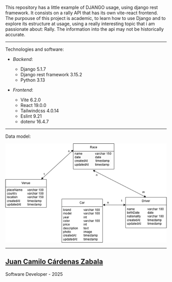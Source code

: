This repository has a little example of DJANGO usage, using django rest framework. It consists on a rally API that has its own vite-react frontend. The purpouse of this project is academic, to learn how to use Django and to explore its estructure at usage, using a really interesting topic that i am passionate about: Rally. The information into the api may not be historically accurate.
_____________________________________

Technologies and software:
- *Backend*:
  - Django 5.1.7
  - Django rest framework 3.15.2
  - Python 3.13

- *Frontend*:
  - Vite 6.2.0
  - React 19.0.0
  - Tailwindcss 4.0.14
  - Eslint 9.21
  - dotenv 16.4.7

______________________

Data model:

![datamodel_Rallt-project.png](documents/datamodel_Rallt-project.png)

_____

[Juan Camilo Cárdenas Zabala](https://www.linkedin.com/in/juan-camilo-c%C3%A1rdenas-zabala-5aa65b309/)
-
Software Developer - 2025
